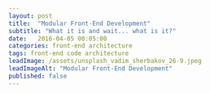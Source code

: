 ```yaml
---
layout: post
title:  "Modular Front-End Development"
subtitle: "What it is and wait... what is it?"
date:   2016-04-05 00:05:00
categories: front-end architecture
tags: front-end code architecture
leadImage: /assets/unsplash_vadim_sherbakov_26-9.jpeg
leadImageAlt: "Modular Front-End Development"
published: false
---
```

